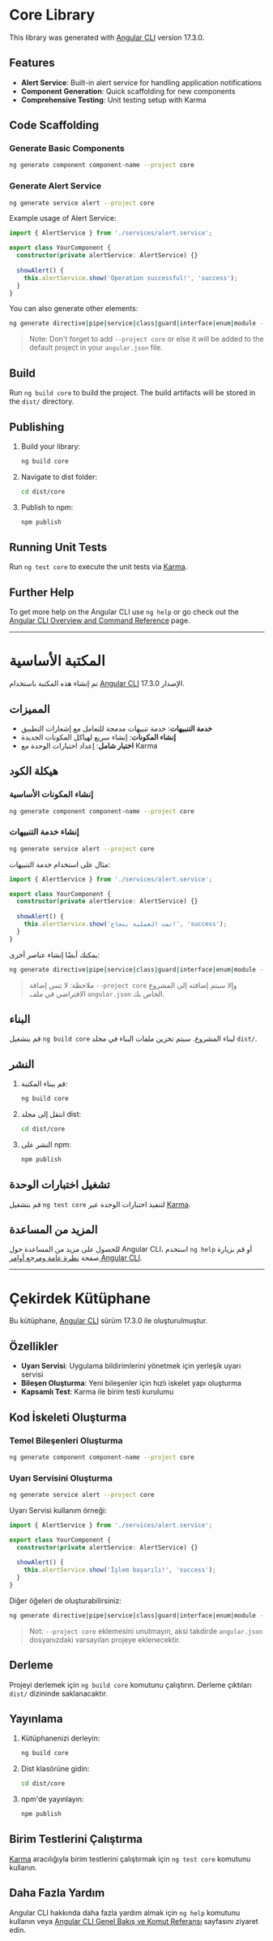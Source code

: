# Core Library

This library was generated with [Angular CLI](https://github.com/angular/angular-cli) version 17.3.0.

## Features

- **Alert Service**: Built-in alert service for handling application notifications
- **Component Generation**: Quick scaffolding for new components
- **Comprehensive Testing**: Unit testing setup with Karma

## Code Scaffolding

### Generate Basic Components
```bash
ng generate component component-name --project core
```

### Generate Alert Service
```bash
ng generate service alert --project core
```

Example usage of Alert Service:
```typescript
import { AlertService } from './services/alert.service';

export class YourComponent {
  constructor(private alertService: AlertService) {}
  
  showAlert() {
    this.alertService.show('Operation successful!', 'success');
  }
}
```

You can also generate other elements:
```bash
ng generate directive|pipe|service|class|guard|interface|enum|module --project core
```

> Note: Don't forget to add `--project core` or else it will be added to the default project in your `angular.json` file.

## Build

Run `ng build core` to build the project. The build artifacts will be stored in the `dist/` directory.

## Publishing

1. Build your library:
   ```bash
   ng build core
   ```
2. Navigate to dist folder:
   ```bash
   cd dist/core
   ```
3. Publish to npm:
   ```bash
   npm publish
   ```

## Running Unit Tests

Run `ng test core` to execute the unit tests via [Karma](https://karma-runner.github.io).

## Further Help

To get more help on the Angular CLI use `ng help` or go check out the [Angular CLI Overview and Command Reference](https://angular.io/cli) page.

---

# المكتبة الأساسية

تم إنشاء هذه المكتبة باستخدام [Angular CLI](https://github.com/angular/angular-cli) الإصدار 17.3.0.

## المميزات

- **خدمة التنبيهات**: خدمة تنبيهات مدمجة للتعامل مع إشعارات التطبيق
- **إنشاء المكونات**: إنشاء سريع لهياكل المكونات الجديدة
- **اختبار شامل**: إعداد اختبارات الوحدة مع Karma

## هيكلة الكود

### إنشاء المكونات الأساسية
```bash
ng generate component component-name --project core
```

### إنشاء خدمة التنبيهات
```bash
ng generate service alert --project core
```

مثال على استخدام خدمة التنبيهات:
```typescript
import { AlertService } from './services/alert.service';

export class YourComponent {
  constructor(private alertService: AlertService) {}
  
  showAlert() {
    this.alertService.show('تمت العملية بنجاح!', 'success');
  }
}
```

يمكنك أيضًا إنشاء عناصر أخرى:
```bash
ng generate directive|pipe|service|class|guard|interface|enum|module --project core
```

> ملاحظة: لا تنس إضافة `--project core` وإلا سيتم إضافته إلى المشروع الافتراضي في ملف `angular.json` الخاص بك.

## البناء

قم بتشغيل `ng build core` لبناء المشروع. سيتم تخزين ملفات البناء في مجلد `dist/`.

## النشر

1. قم ببناء المكتبة:
   ```bash
   ng build core
   ```
2. انتقل إلى مجلد dist:
   ```bash
   cd dist/core
   ```
3. النشر على npm:
   ```bash
   npm publish
   ```

## تشغيل اختبارات الوحدة

قم بتشغيل `ng test core` لتنفيذ اختبارات الوحدة عبر [Karma](https://karma-runner.github.io).

## المزيد من المساعدة

للحصول على مزيد من المساعدة حول Angular CLI، استخدم `ng help` أو قم بزيارة صفحة [نظرة عامة ومرجع أوامر Angular CLI](https://angular.io/cli).

---

# Çekirdek Kütüphane

Bu kütüphane, [Angular CLI](https://github.com/angular/angular-cli) sürüm 17.3.0 ile oluşturulmuştur.

## Özellikler

- **Uyarı Servisi**: Uygulama bildirimlerini yönetmek için yerleşik uyarı servisi
- **Bileşen Oluşturma**: Yeni bileşenler için hızlı iskelet yapı oluşturma
- **Kapsamlı Test**: Karma ile birim testi kurulumu

## Kod İskeleti Oluşturma

### Temel Bileşenleri Oluşturma
```bash
ng generate component component-name --project core
```

### Uyarı Servisini Oluşturma
```bash
ng generate service alert --project core
```

Uyarı Servisi kullanım örneği:
```typescript
import { AlertService } from './services/alert.service';

export class YourComponent {
  constructor(private alertService: AlertService) {}
  
  showAlert() {
    this.alertService.show('İşlem başarılı!', 'success');
  }
}
```

Diğer öğeleri de oluşturabilirsiniz:
```bash
ng generate directive|pipe|service|class|guard|interface|enum|module --project core
```

> Not: `--project core` eklemesini unutmayın, aksi takdirde `angular.json` dosyanızdaki varsayılan projeye eklenecektir.

## Derleme

Projeyi derlemek için `ng build core` komutunu çalıştırın. Derleme çıktıları `dist/` dizininde saklanacaktır.

## Yayınlama

1. Kütüphanenizi derleyin:
   ```bash
   ng build core
   ```
2. Dist klasörüne gidin:
   ```bash
   cd dist/core
   ```
3. npm'de yayınlayın:
   ```bash
   npm publish
   ```

## Birim Testlerini Çalıştırma

[Karma](https://karma-runner.github.io) aracılığıyla birim testlerini çalıştırmak için `ng test core` komutunu kullanın.

## Daha Fazla Yardım

Angular CLI hakkında daha fazla yardım almak için `ng help` komutunu kullanın veya [Angular CLI Genel Bakış ve Komut Referansı](https://angular.io/cli) sayfasını ziyaret edin.
